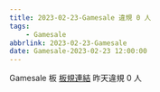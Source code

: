 ```yaml
---
title: 2023-02-23-Gamesale 違規 0 人
tags:
    - Gamesale
abbrlink: 2023-02-23-Gamesale
date: Gamesale-2023-02-23 12:00:00
---
```

Gamesale 板 [板規連結](https://www.ptt.cc/bbs/Gossiping/M.1637425085.A.07D.html)
昨天違規 0 人
